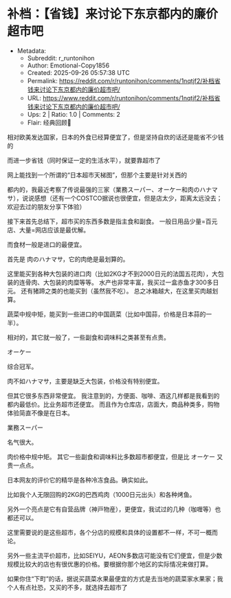# 补档：【省钱】来讨论下东京都内的廉价超市吧

- Metadata:
  - Subreddit: r_runtonihon
  - Author: Emotional-Copy1856
  - Created: 2025-09-26 05:57:38 UTC
  - Permalink: https://reddit.com/r/runtonihon/comments/1nqtjf2/补档省钱来讨论下东京都内的廉价超市吧/
  - URL: https://www.reddit.com/r/runtonihon/comments/1nqtjf2/补档省钱来讨论下东京都内的廉价超市吧/
  - Ups: 2 | Ratio: 1.0 | Comments: 2
  - Flair: 经典回顾👀


相对欧美发达国家，日本的外食已经算便宜了，但是坚持自炊的话还是能省不少钱的

而进一步省钱（同时保证一定的生活水平），就要靠超市了

网上能找到一个所谓的“日本超市天梯图”，但那个主要是针对关西的

都内的，我最近考察了传说最强的三家（業務スーパー、オーケー和肉のハナマサ），说说感想（还有一个COSTCO据说也很便宜，但是店太少，距离太远没去；欢迎去过的朋友分享下体验）

接下来首先总结下，超市买的东西多数是指主食和副食。
一般日用品少量=百元店、大量=网店应该是最优解。

而食材一般是进口的最便宜。

首先是 肉のハナマサ，它的肉绝是最划算的。

这里能买到各种大包装的进口肉（比如2KG才不到2000日元的法国五花肉），大包装的连骨肉、大包装的肉糜等等。
水产也非常丰富，我买过一盒赤鱼才300多日元。
还有猪蹄之类的也能买到（虽然我不吃）。 总之冰箱越大，在这里买肉越划算。

蔬菜中规中矩，能买到一些进口的中国蔬菜（比如中国蒜，价格是日本蒜的一半）。

相对的，其它就一般了，一些副食和调味料之类甚至有点贵。

オーケー

综合冠军。

肉不如ハナマサ，主要是缺乏大包装，价格没有特别便宜。

但其它很多东西非常便宜。
我注意到的，方便面、咖啡、酒这几样都是我看到的都内最低价。比业务超市还便宜。
而且作为仓库店，店面大，商品种类多，购物体验简直不像是在日本。

業務スーパー

名气很大。

肉价格中规中矩。 其它一些副食和调味料比多数超市都便宜，但是比 オーケー
又贵一点点。

日本网友的评价它的精华是各种冷冻食品。确实如此。

比如我个人无限回购的2KG的巴西鸡肉（1000日元出头）和各种烤鱼。

另外一个亮点是它有自营品牌（神戸物産），更便宜，我试过的几种（咖喱等）也都还可以。

这里需要说的是这些超市，各个分店的规模和具体的设置都不一样，不可一概而论。

另外一些主流平价超市，比如SEIYU，AEON多数店可能没有它们便宜，但是少数规模比较大的店也有很优惠的价格。要根据你那个地区的实际情况来做打算。

如果你住“下町”的话，据说买蔬菜水果最便宜的方式是去当地的蔬菜家水果家；我个人有点社恐，又买的不多，就选择去超市了


